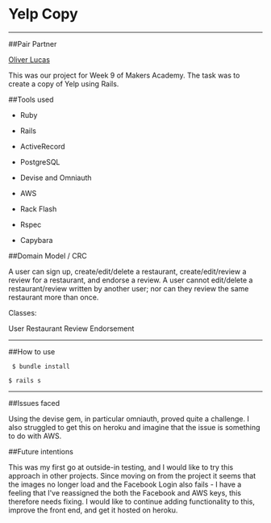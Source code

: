 # Yelp Copy
_____________________

##Pair Partner

[Oliver Lucas](https://github.com/olucas92)

This was our project for Week 9 of Makers Academy. The task was to create a copy of Yelp using Rails.

##Tools used

* Ruby
* Rails
* ActiveRecord
* PostgreSQL
* Devise and Omniauth
* AWS
* Rack Flash

* Rspec
* Capybara

##Domain Model / CRC

A user can sign up, create/edit/delete a restaurant, create/edit/review a review for a restaurant, and endorse a review. A user cannot edit/delete a restaurant/review written by another user; nor can they review the same restaurant more than once.

Classes:

User
Restaurant
Review
Endorsement


___________________________

##How to use

``` $ bundle install```

``` $ rails s ```

_______________________________

##Issues faced

Using the devise gem, in particular omniauth, proved quite a challenge. I also struggled to get this on heroku and imagine that the issue is something to do with AWS. 


##Future intentions

This was my first go at outside-in testing, and I would like to try this approach in other projects. Since moving on from the project it seems that the images no longer load and the Facebook Login also fails - I have a feeling that I've reassigned the both the Facebook and AWS keys, this therefore needs fixing. I would like to continue adding functionality to this, improve the front end, and get it hosted on heroku.


